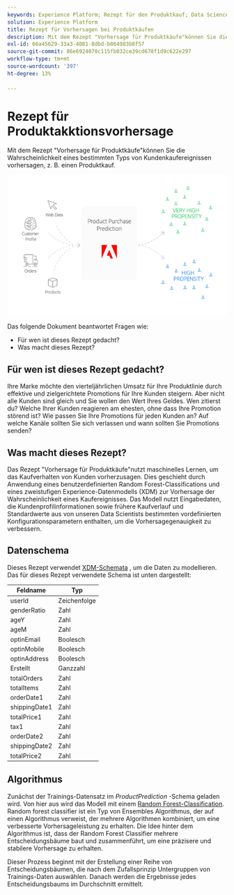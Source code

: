 ```yaml
---
keywords: Experience Platform; Rezept für den Produktkauf; Data Science Workspace; beliebte Themen; Rezepte; Rezept vor dem Erstellen
solution: Experience Platform
title: Rezept für Vorhersagen bei Produktkäufen
description: Mit dem Rezept "Vorhersage für Produktkäufe"können Sie die Wahrscheinlichkeit eines bestimmten Typs von Kundenkaufereignissen vorhersagen, z. B. einen Produktkauf.
exl-id: 66a45629-33a3-4081-8dbd-b864983b8f57
source-git-commit: 86e6924078c115fb032ce39cd678f1d9c622e297
workflow-type: tm+mt
source-wordcount: '397'
ht-degree: 13%

---
```


# Rezept für Produktakktionsvorhersage

Mit dem Rezept &quot;Vorhersage für Produktkäufe&quot;können Sie die Wahrscheinlichkeit eines bestimmten Typs von Kundenkaufereignissen vorhersagen, z. B. einen Produktkauf.

![](../images/pre-built-recipes/ppp_bigpicture.png)

Das folgende Dokument beantwortet Fragen wie:
* Für wen ist dieses Rezept gedacht?
* Was macht dieses Rezept?

## Für wen ist dieses Rezept gedacht?

Ihre Marke möchte den vierteljährlichen Umsatz für Ihre Produktlinie durch effektive und zielgerichtete Promotions für Ihre Kunden steigern. Aber nicht alle Kunden sind gleich und Sie wollen den Wert Ihres Geldes. Wen zitierst du? Welche Ihrer Kunden reagieren am ehesten, ohne dass Ihre Promotion störend ist? Wie passen Sie Ihre Promotions für jeden Kunden an? Auf welche Kanäle sollten Sie sich verlassen und wann sollten Sie Promotions senden?

## Was macht dieses Rezept?

Das Rezept &quot;Vorhersage für Produktkäufe&quot;nutzt maschinelles Lernen, um das Kaufverhalten von Kunden vorherzusagen. Dies geschieht durch Anwendung eines benutzerdefinierten Random Forest-Classifications und eines zweistufigen Experience-Datenmodells (XDM) zur Vorhersage der Wahrscheinlichkeit eines Kaufereignisses. Das Modell nutzt Eingabedaten, die Kundenprofilinformationen sowie frühere Kaufverlauf und Standardwerte aus von unseren Data Scientists bestimmten vordefinierten Konfigurationsparametern enthalten, um die Vorhersagegenauigkeit zu verbessern.

## Datenschema

Dieses Rezept verwendet [XDM-Schemata](../../xdm/home.md) , um die Daten zu modellieren. Das für dieses Rezept verwendete Schema ist unten dargestellt:

| Feldname | Typ |
| --- | --- |
| userId | Zeichenfolge |
| genderRatio | Zahl |
| ageY | Zahl |
| ageM | Zahl |
| optinEmail | Boolesch |
| optinMobile | Boolesch |
| optinAddress | Boolesch |
| Erstellt | Ganzzahl |
| totalOrders | Zahl |
| totalItems | Zahl |
| orderDate1 | Zahl |
| shippingDate1 | Zahl |
| totalPrice1 | Zahl |
| tax1 | Zahl |
| orderDate2 | Zahl |
| shippingDate2 | Zahl |
| totalPrice2 | Zahl |


## Algorithmus

Zunächst der Trainings-Datensatz im *ProductPrediction* -Schema geladen wird. Von hier aus wird das Modell mit einem [Random Forest-Classification](https://scikit-learn.org/stable/modules/generated/sklearn.ensemble.RandomForestClassifier.html). Random forest classifier ist ein Typ von Ensembles Algorithmus, der auf einen Algorithmus verweist, der mehrere Algorithmen kombiniert, um eine verbesserte Vorhersageleistung zu erhalten. Die Idee hinter dem Algorithmus ist, dass der Random Forest Classifier mehrere Entscheidungsbäume baut und zusammenführt, um eine präzisere und stabilere Vorhersage zu erhalten.

Dieser Prozess beginnt mit der Erstellung einer Reihe von Entscheidungsbäumen, die nach dem Zufallsprinzip Untergruppen von Trainings-Daten auswählen. Danach werden die Ergebnisse jedes Entscheidungsbaums im Durchschnitt ermittelt.
